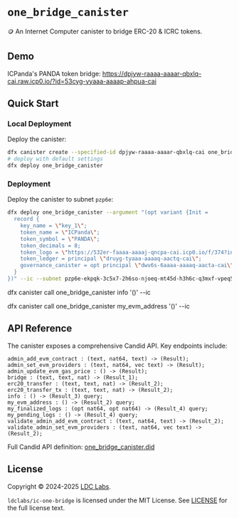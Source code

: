 # `one_bridge_canister`
🪙 An Internet Computer canister to bridge ERC-20 & ICRC tokens.

## Demo

ICPanda's PANDA token bridge: https://dpjyw-raaaa-aaaar-qbxlq-cai.raw.icp0.io/?id=53cyg-yyaaa-aaaap-ahpua-cai

## Quick Start

### Local Deployment

Deploy the canister:
```bash
dfx canister create --specified-id dpjyw-raaaa-aaaar-qbxlq-cai one_bridge_canister
# deploy with default settings
dfx deploy one_bridge_canister
```

### Deployment

Deploy the canister to subnet `pzp6e`:
```bash
dfx deploy one_bridge_canister --argument "(opt variant {Init =
  record {
    key_name = \"key_1\";
    token_name = \"ICPanda\";
    token_symbol = \"PANDA\";
    token_decimals = 8;
    token_logo = \"https://532er-faaaa-aaaaj-qncpa-cai.icp0.io/f/374?inline&filename=1734188626561.webp\";
    token_ledger = principal \"druyg-tyaaa-aaaaq-aactq-cai\";
    governance_canister = opt principal \"dwv6s-6aaaa-aaaaq-aacta-cai\";
  }
})" --ic --subnet pzp6e-ekpqk-3c5x7-2h6so-njoeq-mt45d-h3h6c-q3mxf-vpeq5-fk5o7-yae
```

dfx canister call one_bridge_canister info '()' --ic

dfx canister call one_bridge_canister my_evm_address '()' --ic

## API Reference

The canister exposes a comprehensive Candid API. Key endpoints include:

```candid
admin_add_evm_contract : (text, nat64, text) -> (Result);
admin_set_evm_providers : (text, nat64, vec text) -> (Result);
admin_update_evm_gas_price : () -> (Result);
bridge : (text, text, nat) -> (Result_1);
erc20_transfer : (text, text, nat) -> (Result_2);
erc20_transfer_tx : (text, text, nat) -> (Result_2);
info : () -> (Result_3) query;
my_evm_address : () -> (Result_2) query;
my_finalized_logs : (opt nat64, opt nat64) -> (Result_4) query;
my_pending_logs : () -> (Result_4) query;
validate_admin_add_evm_contract : (text, nat64, text) -> (Result_2);
validate_admin_set_evm_providers : (text, nat64, vec text) -> (Result_2);
```

Full Candid API definition: [one_bridge_canister.did](https://github.com/ldclabs/ic-one-bridge/tree/main/src/one_bridge_canister/one_bridge_canister.did)

## License
Copyright © 2024-2025 [LDC Labs](https://github.com/ldclabs).

`ldclabs/ic-one-bridge` is licensed under the MIT License. See [LICENSE](./LICENSE-MIT) for the full license text.